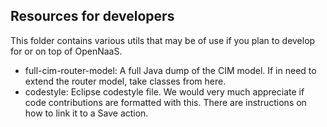 Resources for developers
------------------------

This folder contains various utils that may be of use if you plan to develop for or on top of OpenNaaS.

 * full-cim-router-model: A full Java dump of the CIM model. If in need to extend the router model, take classes from here.
 * codestyle: Eclipse codestyle file. We would very much appreciate if code contributions are formatted with this. There are instructions on how to link it to a Save action.
